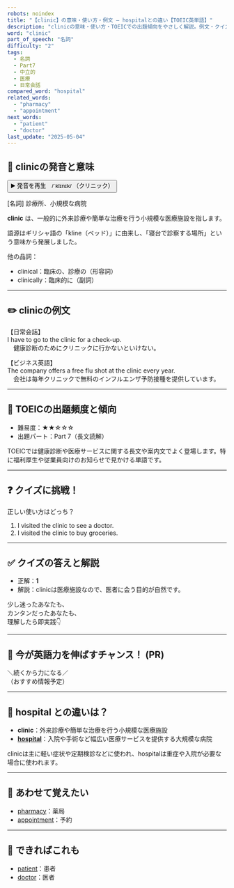 ```yaml
---
robots: noindex
title: "【clinic】の意味・使い方・例文 ― hospitalとの違い【TOEIC英単語】"
description: "clinicの意味・使い方・TOEICでの出題傾向をやさしく解説。例文・クイズ付きでhospitalとの違いもわかりやすく学べます。"
word: "clinic"
part_of_speech: "名詞"
difficulty: "2"
tags:
  - 名詞
  - Part7
  - 中立的
  - 医療
  - 日常会話
compared_word: "hospital"
related_words:
  - "pharmacy"
  - "appointment"
next_words:
  - "patient"
  - "doctor"
last_update: "2025-05-04"
---
```


## 🔰 clinicの発音と意味

<button class="play-audio" onclick="playTTS('clinic')">
  <span class="play-audio-main">
    ▶️ 発音を再生　/ˈklɪnɪk/
  </span>
  <span class="play-audio-sub">
    （クリニック）
  </span>
</button>

[名詞] 診療所、小規模な病院

**clinic** は、一般的に外来診療や簡単な治療を行う小規模な医療施設を指します。

語源はギリシャ語の「kline（ベッド）」に由来し、「寝台で診察する場所」という意味から発展しました。

他の品詞：  
- clinical：臨床の、診療の（形容詞）
- clinically：臨床的に（副詞）

---

## ✏️ clinicの例文

【日常会話】  
I have to go to the clinic for a check-up.  
　健康診断のためにクリニックに行かないといけない。

【ビジネス英語】  
The company offers a free flu shot at the clinic every year.  
　会社は毎年クリニックで無料のインフルエンザ予防接種を提供しています。

---

## 🎯 TOEICの出題頻度と傾向

- 難易度：★★☆☆☆
- 出題パート：Part 7（長文読解）

TOEICでは健康診断や医療サービスに関する長文や案内文でよく登場します。特に福利厚生や従業員向けのお知らせで見かける単語です。

---

## ❓ クイズに挑戦！

正しい使い方はどっち？

1. I visited the clinic to see a doctor.  
2. I visited the clinic to buy groceries.

---

## ✅ クイズの答えと解説

- 正解：**1**
- 解説：clinicは医療施設なので、医者に会う目的が自然です。

少し迷ったあなたも、  
カンタンだったあなたも、  
理解したら即実践👇️

---

## 🚀 今が英語力を伸ばすチャンス！ (PR)

<div class="info-center">
＼続くから力になる／<br>  
（おすすめ情報予定）
</div>

---

## 🤔  hospital との違いは？

- **clinic**：外来診療や簡単な治療を行う小規模な医療施設
- **[hospital](/word/hospital/)**：入院や手術など幅広い医療サービスを提供する大規模な病院

clinicは主に軽い症状や定期検診などに使われ、hospitalは重症や入院が必要な場合に使われます。

---

## 🧩 あわせて覚えたい

- [pharmacy](/word/pharmacy/)：薬局
- [appointment](/word/appointment/)：予約

---

## 📖 できればこれも

- [patient](/word/patient/)：患者
- [doctor](/word/doctor/)：医者

<!-- cvid: aid23_bid33 -->

